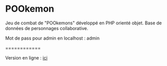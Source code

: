 # POOkemon
Jeu de combat de "POOkemons" développé en PHP orienté objet. Base de données de personnages collaborative.

Mot de pass pour admin en localhost : admin


============

Version en ligne : <a href="https://www.games.lazalucas.fr/pkmn">ici</a>
